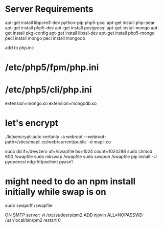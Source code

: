 # Server Requirements
apt-get install libpcre3-dev python-pip php5-psql
apt-get install php-pear
apt-get install php5-dev 
apt-get install postgresql
apt-get install mongo
apt-get install pkg-config
apt-get install libssl-dev
apt-get install php5-mongo
pecl install mongo
pecl install mongodb


add to php.ini:

# /etc/php5/fpm/php.ini
# /etc/php5/cli/php.ini
extension=mongo.so
extension=mongodb.so

# let's encrypt
./letsencrypt-auto certonly -a webroot --webroot-path=/sites/mapil.co/web/current/public -d mapil.co

sudo dd if=/dev/zero of=/swapfile bs=1024 count=1024288
sudo chmod 600 /swapfile
sudo mkswap /swapfile
sudo swapon /swapfile
pip install -U pyopenssl ndg-httpsclient pyasn1
# might need to do an npm install initially while swap is on
sudo swapoff /swapfile

ON SMTP server: 
vi /etc/sudoers/pm2
ADD 
njovin ALL=NOPASSWD: /usr/local/bin/pm2 restart 0